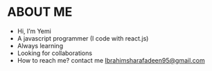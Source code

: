 # ABOUT ME
- Hi, I’m Yemi
- A javascript programmer (I code with react.js)
- Always learning 
- Looking for collaborations
- How to reach me? contact me Ibrahimsharafadeen95@gmail.com

<!---
DeanYemi134/DeanYemi134 is a ✨ special ✨ repository because its `README.md` (this file) appears on your GitHub profile.
You can click the Preview link to take a look at your changes.
--->
